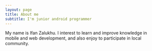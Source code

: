 ```yaml
---
layout: page
title: About me
subtitle: I'm junior android programmer
---
```


My name is Ifan Zalukhu. I interest to learn and improve knowledge in mobile and web development, and also enjoy to participate in local community.
